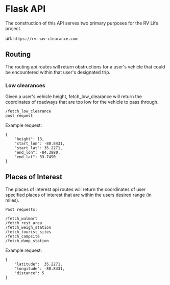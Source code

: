 # Flask API

The construction of this API serves two primary purposes for the RV Life project. 

url:   ```https://rv-nav-clearance.com```

## Routing

The routing api routes will return obstructions for a user's vehicle that could be encountered within that user's designated trip.

### Low clearances

Given a user's vehicle height, fetch_low_clearance will return the coordinates of roadways that are too low for the vehicle to pass through.

```/fetch_low_clearance``` <br>
```post request```

Example request:
```
{
    "height": 13,
    "start_lon": -80.8431,
    "start_lat": 35.2271,
    "end_lon": -84.3880,
    "end_lat": 33.7490
}
```

## Places of Interest

The places of interest api routes will return the coordinates of user specified places of interest that are within the users desired range (in miles).

```
Post requests:

/fetch_walmart
/fetch_rest_area
/fetch_weigh_station
/fetch_tourist_sites
/fetch_campsite
/fetch_dump_station
``` 

Example request:
```
{
    "latitude":  35.2271,
    "longitude": -80.8431,
    "distance": 5
}
```






